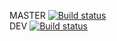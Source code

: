MASTER [![Build status](https://build.appcenter.ms/v0.1/apps/ba0d7661-62ea-437b-b11f-27593e23787b/branches/master/badge)](https://appcenter.ms) <br>
DEV [![Build status](https://build.appcenter.ms/v0.1/apps/dcc1cf7d-3373-4eb5-aae5-763aadff7f3c/branches/dev/badge)](https://appcenter.ms)
